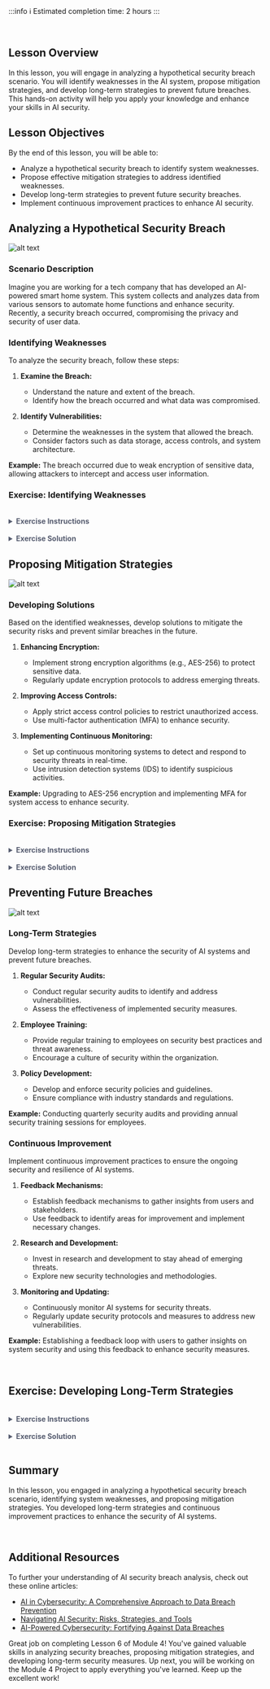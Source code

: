 <!-- # **Lesson 6: Security Breach Scenario Analysis** -->

<br>

:::info
:information_source: Estimated completion time: 2 hours
:::

<br>

## **Lesson Overview**

In this lesson, you will engage in analyzing a hypothetical security breach scenario. You will identify weaknesses in the AI system, propose mitigation strategies, and develop long-term strategies to prevent future breaches. This hands-on activity will help you apply your knowledge and enhance your skills in AI security.

## **Lesson Objectives**

By the end of this lesson, you will be able to:

- Analyze a hypothetical security breach to identify system weaknesses.
- Propose effective mitigation strategies to address identified weaknesses.
- Develop long-term strategies to prevent future security breaches.
- Implement continuous improvement practices to enhance AI security.

## **Analyzing a Hypothetical Security Breach**

![alt text](https://education-team-2020.s3.eu-west-1.amazonaws.com/ai-async-1/module-4-security-in-ai-safeguarding-the-future/lesson-6/security-prevention.jpg)

### Scenario Description

Imagine you are working for a tech company that has developed an AI-powered smart home system. This system collects and analyzes data from various sensors to automate home functions and enhance security. Recently, a security breach occurred, compromising the privacy and security of user data.

### Identifying Weaknesses

To analyze the security breach, follow these steps:

1. **Examine the Breach:**

   - Understand the nature and extent of the breach.
   - Identify how the breach occurred and what data was compromised.

2. **Identify Vulnerabilities:**
   - Determine the weaknesses in the system that allowed the breach.
   - Consider factors such as data storage, access controls, and system architecture.

**Example:** The breach occurred due to weak encryption of sensitive data, allowing attackers to intercept and access user information.

### Exercise: Identifying Weaknesses

<br />

<details style="font-size: 14px; cursor: pointer; outline: none; color: #575d70;">
<summary><strong>Exercise Instructions</strong></summary>

Read the scenario description and identify the weaknesses in the AI-powered smart home system that led to the security breach.

**Scenario:** An AI-powered smart home system suffered a security breach where attackers intercepted user data due to weak encryption protocols.

**Tasks:**

1. List the weaknesses that contributed to the breach.
2. Explain how these weaknesses could be exploited by attackers.

</details>

<br />

<details style="font-size: 14px; cursor: pointer; outline: none; color: #575d70;">
<summary><strong>Exercise Solution</strong></summary>

**Identified Weaknesses:**

1. Weak Encryption Protocols: Sensitive data was encrypted using outdated and weak encryption algorithms.
2. Inadequate Access Controls: Insufficient access controls allowed unauthorized access to the system.
3. Lack of Continuous Monitoring: The absence of continuous monitoring delayed the detection of the breach.

**Exploitation Explanation:**

1. Weak Encryption Protocols: Attackers exploited the weak encryption to intercept and decrypt user data.
2. Inadequate Access Controls: Unauthorized users gained access to the system, compromising security.
3. Lack of Continuous Monitoring: The breach went undetected for an extended period, increasing the impact.

</details>

## **Proposing Mitigation Strategies**

![alt text](https://education-team-2020.s3.eu-west-1.amazonaws.com/ai-async-1/module-4-security-in-ai-safeguarding-the-future/lesson-6/mitigation-strategies.jpg)

### Developing Solutions

Based on the identified weaknesses, develop solutions to mitigate the security risks and prevent similar breaches in the future.

1. **Enhancing Encryption:**

   - Implement strong encryption algorithms (e.g., AES-256) to protect sensitive data.
   - Regularly update encryption protocols to address emerging threats.

2. **Improving Access Controls:**

   - Apply strict access control policies to restrict unauthorized access.
   - Use multi-factor authentication (MFA) to enhance security.

3. **Implementing Continuous Monitoring:**
   - Set up continuous monitoring systems to detect and respond to security threats in real-time.
   - Use intrusion detection systems (IDS) to identify suspicious activities.

**Example:** Upgrading to AES-256 encryption and implementing MFA for system access to enhance security.

### Exercise: Proposing Mitigation Strategies

<br />

<details style="font-size: 14px; cursor: pointer; outline: none; color: #575d70;">
<summary><strong>Exercise Instructions</strong></summary>

Based on the identified weaknesses, propose mitigation strategies to address the security risks and prevent similar breaches in the future.

**Scenario:** An AI-powered smart home system suffered a security breach where attackers intercepted user data due to weak encryption protocols.

**Tasks:**

1. Propose solutions to enhance encryption protocols.
2. Suggest measures to improve access controls.
3. Recommend continuous monitoring practices to detect and respond to threats.

</details>

<br />

<details style="font-size: 14px; cursor: pointer; outline: none; color: #575d70;">
<summary><strong>Exercise Solution</strong></summary>

**Proposed Solutions:**

1. **Enhancing Encryption Protocols:**
   - Implement AES-256 encryption to protect sensitive data.
   - Regularly update encryption protocols to address emerging threats.
2. **Improving Access Controls:**
   - Apply strict access control policies to restrict unauthorized access.
   - Use multi-factor authentication (MFA) to enhance security.
3. **Continuous Monitoring Practices:**
   - Set up continuous monitoring systems to detect and respond to security threats in real-time.
   - Use intrusion detection systems (IDS) to identify suspicious activities.

</details>

## **Preventing Future Breaches**

![alt text](https://education-team-2020.s3.eu-west-1.amazonaws.com/ai-async-1/module-4-security-in-ai-safeguarding-the-future/lesson-6/future-breach.png)

### Long-Term Strategies

Develop long-term strategies to enhance the security of AI systems and prevent future breaches.

1. **Regular Security Audits:**

   - Conduct regular security audits to identify and address vulnerabilities.
   - Assess the effectiveness of implemented security measures.

2. **Employee Training:**

   - Provide regular training to employees on security best practices and threat awareness.
   - Encourage a culture of security within the organization.

3. **Policy Development:**
   - Develop and enforce security policies and guidelines.
   - Ensure compliance with industry standards and regulations.

**Example:** Conducting quarterly security audits and providing annual security training sessions for employees.

### Continuous Improvement

Implement continuous improvement practices to ensure the ongoing security and resilience of AI systems.

1. **Feedback Mechanisms:**

   - Establish feedback mechanisms to gather insights from users and stakeholders.
   - Use feedback to identify areas for improvement and implement necessary changes.

2. **Research and Development:**

   - Invest in research and development to stay ahead of emerging threats.
   - Explore new security technologies and methodologies.

3. **Monitoring and Updating:**
   - Continuously monitor AI systems for security threats.
   - Regularly update security protocols and measures to address new vulnerabilities.

**Example:** Establishing a feedback loop with users to gather insights on system security and using this feedback to enhance security measures.

<br />

## **Exercise: Developing Long-Term Strategies**

<br />

<details style="font-size: 14px; cursor: pointer; outline: none; color: #575d70;">
<summary><strong>Exercise Instructions</strong></summary>

Read the scenario description and develop long-term strategies to enhance the security of the AI-powered smart home system and prevent future breaches.

**Scenario:** An AI-powered smart home system suffered a security breach where attackers intercepted user data due to weak encryption protocols.

**Tasks:**

1. Propose long-term strategies to enhance the security of the system.
2. Suggest continuous improvement practices to ensure ongoing security.

</details>

<br />

<details style="font-size: 14px; cursor: pointer; outline: none; color: #575d70;">
<summary><strong>Exercise Solution</strong></summary>

**Proposed Long-Term Strategies:**

1. **Regular Security Audits:**
   - Conduct quarterly security audits to identify and address vulnerabilities.
   - Assess the effectiveness of implemented security measures.
2. **Employee Training:**
   - Provide annual security training sessions for employees.
   - Encourage a culture of security within the organization.
3. **Policy Development:**
   - Develop and enforce security policies and guidelines.
   - Ensure compliance with industry standards and regulations.

**Suggested Continuous Improvement Practices:**

1. **Feedback Mechanisms:**
   - Establish a feedback loop with users to gather insights on system security.
   - Use feedback to identify areas for improvement and implement necessary changes.
2. **Research and Development:**
   - Invest in research and development to stay ahead of emerging threats.
   - Explore new security technologies and methodologies.
3. **Monitoring and Updating:**
   - Continuously monitor AI systems for security threats.
   - Regularly update security protocols and measures to address new vulnerabilities.

</details>

<br />

## **Summary**

In this lesson, you engaged in analyzing a hypothetical security breach scenario, identifying system weaknesses, and proposing mitigation strategies. You developed long-term strategies and continuous improvement practices to enhance the security of AI systems.

<br />

## **Additional Resources**

To further your understanding of AI security breach analysis, check out these online articles:

- [AI in Cybersecurity: A Comprehensive Approach to Data Breach Prevention](https://www.linkedin.com/pulse/ai-cybersecurity-comprehensive-approach-data-breach-hammad-hussain-17kuf/)
- [Navigating AI Security: Risks, Strategies, and Tools](https://www.lakera.ai/blog/ai-security)
- [AI-Powered Cybersecurity: Fortifying Against Data Breaches](https://guptadeepak.com/ai-powered-cybersecurity-fortifying-against-data-breaches/)

Great job on completing Lesson 6 of Module 4! You've gained valuable skills in analyzing security breaches, proposing mitigation strategies, and developing long-term security measures. Up next, you will be working on the Module 4 Project to apply everything you've learned. Keep up the excellent work!

